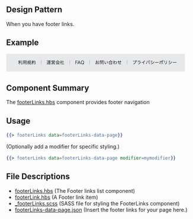 ## Design Pattern
When you have footer links.

## Example
![Alt text](/FooterLinks/__example.png)

## Component Summary
The [footerLinks.hbs](/FooterLinks/footerLinks.hbs) component provides footer navigation

## Usage
```handlebars
{{> footerLinks data=footerLinks-data-page}}
```
(Optionally add a modifier for specific styling.)  
```handlebars
{{> footerLinks data=footerLinks-data-page modifier=mymodifier}}
```

## File Descriptions
* [footerLinks.hbs](/FooterLinks/footerLinks.hbs) (The Footer links list component)
* [footerLink.hbs](/FooterLinks/footerLink.hbs) (A Footer link item)
* [_footerLinks.scss](/FooterLinks/_footerLinks.scss) (SASS file for styling the FooterLinks component)
* [footerLinks-data-page.json](/FooterLinks/footerLinks-data-page.json) (Insert the footer links for your page here.)

